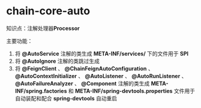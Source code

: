 # chain-core-auto

知识点：注解处理器**Processor**

主要功能：

1. 将 **@AutoService** 注解的类生成 **META-INF/services/** 下的文件用于 **SPI**
2. 将 **@AutoIgnore** 注解的类跳过生成
3. 将 **@FeignClient** 、 **@ChainFeignAutoConfiguration** 、 **@AutoContextInitializer** 、 **@AutoListener** 、 **@AutoRunListener** 、 **@AutoFailureAnalyzer** 、 **@Component** 注解的类生成 **META-INF/spring.factories** 和 **META-INF/spring-devtools.properties** 文件用于自动装配和配合 **spring-devtools** 自动重启

